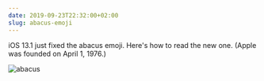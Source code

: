 ```yaml
---
date: 2019-09-23T22:32:00+02:00
slug: abacus-emoji
---
```

iOS 13.1 just fixed the abacus emoji. Here's how to read the new one. (Apple was founded on April 1, 1976.)

![abacus](https://hans.gerwitz.com/media/2019-09/abacus.gif)
